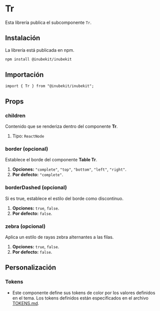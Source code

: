# Tr

Esta librería publica el subcomponente `Tr`.

## Instalación

La librería está publicada en npm.

```bash
npm install @inubekit/inubekit
```

## Importación

```tsx
import { Tr } from "@inubekit/inubekit";
```

## Props

### children

Contenido que se renderiza dentro del componente **Tr**.

1. Tipo: `ReactNode`

### border (opcional)

Establece el borde del componente **Table Tr**.

1. **Opciones:** `"complete"`, `"top"`, `"bottom"`, `"left"`, `"right"`.
2. **Por defecto:** `"complete"`.

### borderDashed (opcional)

Si es true, establece el estilo del borde como discontinuo.

1. **Opciones:** `true`, `false`.
2. **Por defecto:** `false`.

### zebra (opcional)

Aplica un estilo de rayas zebra alternantes a las filas.

1. **Opciones:** `true`, `false`.
2. **Por defecto:** `false`.

## Personalización

### Tokens

- Este componente define sus tokens de color por los valores definidos en el tema. Los tokens definidos están especificados en el archivo [TOKENS.md](../TOKENS.md).
